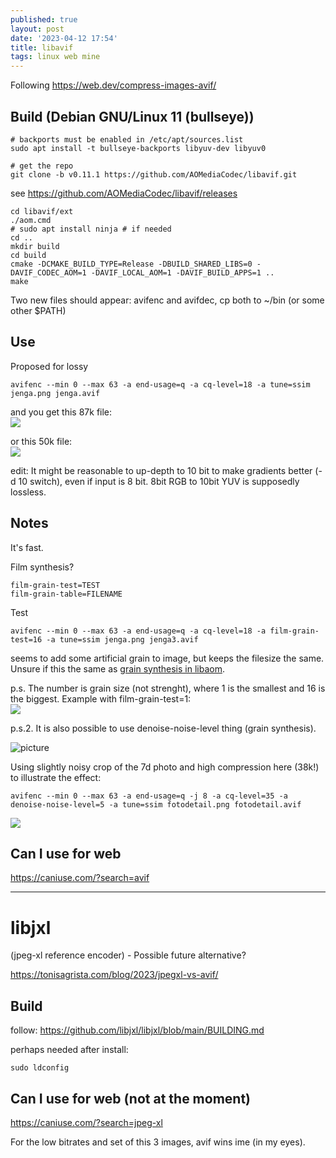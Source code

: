 ```yaml
---
published: true
layout: post
date: '2023-04-12 17:54'
title: libavif
tags: linux web mine 
---
```

Following <https://web.dev/compress-images-avif/>

## Build (Debian GNU/Linux 11 (bullseye))

	# backports must be enabled in /etc/apt/sources.list
	sudo apt install -t bullseye-backports libyuv-dev libyuv0

	# get the repo
	git clone -b v0.11.1 https://github.com/AOMediaCodec/libavif.git

see <https://github.com/AOMediaCodec/libavif/releases>

	cd libavif/ext
	./aom.cmd
	# sudo apt install ninja # if needed
	cd ..
	mkdir build
	cd build
	cmake -DCMAKE_BUILD_TYPE=Release -DBUILD_SHARED_LIBS=0 -DAVIF_CODEC_AOM=1 -DAVIF_LOCAL_AOM=1 -DAVIF_BUILD_APPS=1 ..
	make

Two new files should appear: avifenc and avifdec, cp both to ~/bin (or some other $PATH)

## Use

Proposed for lossy

	avifenc --min 0 --max 63 -a end-usage=q -a cq-level=18 -a tune=ssim jenga.png jenga.avif

and you get this 87k file:  
<a href="/media/jenga.avif"><img src="/media/jenga.avif"></a>

or this 50k file:  
<a href="/media/pacman0.avif"><img src="/media/pacman0.avif"></a>

edit: It might be reasonable to up-depth to 10 bit to make gradients better (-d 10 switch), even if input is 8 bit. 8bit RGB to 10bit YUV is supposedly lossless.

## Notes

It's fast.

Film synthesis?

	film-grain-test=TEST
    film-grain-table=FILENAME

Test

    avifenc --min 0 --max 63 -a end-usage=q -a cq-level=18 -a film-grain-test=16 -a tune=ssim jenga.png jenga3.avif

seems to add some artificial grain to image, but keeps the filesize the same. Unsure if this the same as [grain synthesis in libaom](/2021/06/05/AV1-encoding-for-dummies/#experiment-two-the-noise-the-grain).

p.s. The number is grain size (not strenght), where 1 is the smallest and 16 is the biggest. Example with film-grain-test=1:  
<a href="/media/pacman1.avif"><img src="/media/pacman1.avif"></a>

p.s.2. It is also possible to use denoise-noise-level thing (grain synthesis). 

![picture](https://norkin.org/img/fg_flowchart_av1.png)

Using slightly noisy crop of the 7d photo and high compression here (38k!) to illustrate the effect:

    avifenc --min 0 --max 63 -a end-usage=q -j 8 -a cq-level=35 -a denoise-noise-level=5 -a tune=ssim fotodetail.png fotodetail.avif

<a href="/media/fotodetail.avif"><img src="/media/fotodetail.avif"></a>

## Can I use for web

<https://caniuse.com/?search=avif>

---

# libjxl

(jpeg-xl reference encoder) - Possible future alternative?

<https://tonisagrista.com/blog/2023/jpegxl-vs-avif/>

## Build

follow: <https://github.com/libjxl/libjxl/blob/main/BUILDING.md>

perhaps needed after install:

	sudo ldconfig

## Can I use for web (not at the moment)

<https://caniuse.com/?search=jpeg-xl>

For the low bitrates and set of this 3 images, avif wins ime (in my eyes).


